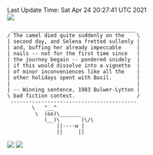 Last Update Time: 
Sat Apr 24 20:27:41 UTC 2021
<br>![](https://img.shields.io/badge/%E5%A4%A7%E5%AE%B6-%E5%AE%89%E5%AE%89-green)<br>
```
 _________________________________________
/ The camel died quite suddenly on the    \
| second day, and Selena fretted sullenly |
| and, buffing her already impeccable     |
| nails -- not for the first time since   |
| the journey begain -- pondered snidely  |
| if this would dissolve into a vignette  |
| of minor inconveniences like all the    |
| other holidays spent with Basil.        |
|                                         |
| -- Winning sentence, 1983 Bulwer-Lytton |
\ bad fiction contest.                    /
 -----------------------------------------
        \   ^__^
         \  (oo)\_______
            (__)\       )\/\
                ||----w |
                ||     ||
```
![](https://github-readme-stats.vercel.app/api?username=chenlitw)
![](https://github-readme-stats.vercel.app/api/top-langs/?username=chenlitw)

